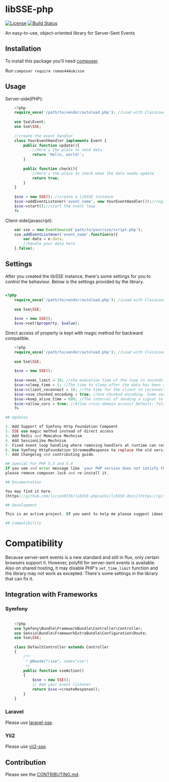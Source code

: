 # libSSE-php

[![License](https://img.shields.io/badge/License-MIT-428F7E.svg)](LICENSE.md)
[![Build Status](https://travis-ci.org/tonyhhyip/libSSE-php.svg?branch=master)](https://travis-ci.org/tonyhhyip/libSSE-php)

An easy-to-use, object-oriented library for Server-Sent Events

## Installation

To install this package you'll need [composer](https://getcomposer.org/).

Run `composer require roman444uk/sse`


## Usage

Server-side(PHP):

```php
	<?php
	require_once('/path/to/vendor/autoload.php'); //Load with ClassLoader
	
	use Sse\Event;
	use Sse\SSE;
	
	//create the event handler
	class YourEventHandler implements Event {
		public function update(){
			//Here's the place to send data
			return 'Hello, world!';
		}
		
		public function check(){
			//Here's the place to check when the data needs update
			return true;
		}
	}
	
	$sse = new SSE(); //create a libSSE instance
	$sse->addEventListener('event_name', new YourEventHandler());//register your event handler
	$sse->start();//start the event loop
	?>
```

Client-side(javascript):
```javascript
	var sse = new EventSource('path/to/your/sse/script.php');
	sse.addEventListener('event_name',function(e){
		var data = e.data;
		//handle your data here
	},false);
```



## Settings

After you created the libSSE instance, there's some settings for you to control the behaviour.
Below is the settings provided by the library.

```php

<?php
	require_once('/path/to/vendor/autoload.php'); //Load with ClassLoader
	
	use Sse\SSE;
	
	$sse = new SSE();
    $sse->set($property, $value);
```


Direct access of property is kept with magic method for backward compatible.
```php
	<?php
	require_once('/path/to/vendor/autoload.php'); //Load with ClassLoader
	
	use Sse\SSE;
	
	$sse = new SSE();
	
	$sse->exec_limit = 10; //the execution time of the loop in seconds. Default: 600. Set to 0 to allow the script to run as long as possible.
	$sse->sleep_time = 1; //The time to sleep after the data has been sent in seconds. Default: 0.5.
	$sse->client_reconnect = 10; //the time for the client to reconnect after the connection has lost in seconds. Default: 1.
	$sse->use_chunked_encodung = true; //Use chunked encoding. Some server may get problems with this and it defaults to false
	$sse->keep_alive_time = 600; //The interval of sending a signal to keep the connection alive. Default: 300 seconds.
	$sse->allow_cors = true; //Allow cross-domain access? Default: false. If you want others to access this must set to true.
	?>

## Updates

1. Add Support of Symfony Http Foundation Compoent
2. SSE use magic method instead of direct access
3. Add Redis and Memcahce Mechnism
4. Add SessionLike Mechnism
5. Fixed event loop handling where removing handlers at runtime can result in a broken state.
6. Use Symfony HttpFoundation StreamedResponse to replace the old version
7. Add Changelog and contributing guide.

## Special For PHP 5.3 and 5.4
If you see and error message like `your PHP version does not satisfy that requirement.`,
please remove composer.lock and re-install it.

## Documentation

You may find it here.
[https://github.com/licson0729/libSSE-php/wiki/libSSE-docs](https://github.com/licson0729/libSSE-php/wiki/libSSE-docs)

## Development

This is an active project. If you want to help me please suggest ideas to me and track issues or find bugs. If you like it, please consider star it to let more people know.

## Compatibility
```
Compatibility
==============

Because server-sent events is a new standard and still in flux, only certain browsers support it.
However, polyfill for server-sent events is available.
Also on shared hosting, it may disable PHP's `set_time_limit` function and the library may not work as excepted.
There's some settings in the library that can fix it.

## Integration with Frameworks

### Symfony
```php

    <?php
    use Symfony\Bundle\FrameworkBundle\Controller\Controller;
    use Sensio\Bundle\FrameworkExtraBundle\Configuration\Route;
    use Sse\SSE;
    
    class DefaultController extends Controller
    {
        /**
         * @Route("/sse", name="sse")
         */
        public function sseAction()
        {
            $sse = new SSE();
            // Add your event listener
            return $sse->createResponse();
        }
    }
 ```   
### Laravel
Please use [laravel-sse](https://github.com/tonyhhyip/laravel-sse).


### Yii2
Please use [yii2-sse](https://github.com/odannyc/yii2-sse).

## Contribution
Please see the [CONTRIBUTING.md](CONTRIBUTING.md).
